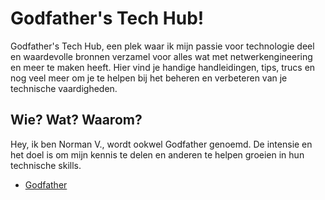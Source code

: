 # Godfather's Tech Hub!

Godfather's Tech Hub, een plek waar ik mijn passie voor technologie deel en waardevolle bronnen verzamel voor alles wat met netwerkengineering en meer te maken heeft. Hier vind je handige handleidingen, tips, trucs en nog veel meer om je te helpen bij het beheren en verbeteren van je technische vaardigheden.

## Wie? Wat? Waarom?

Hey, ik ben Norman V., wordt ookwel Godfather genoemd. De intensie en het doel is om mijn kennis te delen en anderen te helpen groeien in hun technische skills.

- [Godfather](http://normanvillefort.github.io/)